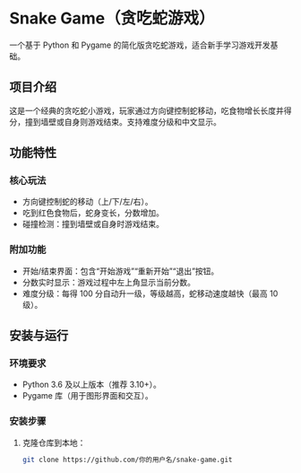 # Snake Game（贪吃蛇游戏）  <!-- 一级标题：项目名称 -->

一个基于 Python 和 Pygame 的简化版贪吃蛇游戏，适合新手学习游戏开发基础。


## 项目介绍  <!-- 二级标题：核心说明 -->

这是一个经典的贪吃蛇小游戏，玩家通过方向键控制蛇移动，吃食物增长长度并得分，撞到墙壁或自身则游戏结束。支持难度分级和中文显示。


## 功能特性  <!-- 二级标题：主要功能 -->

### 核心玩法  <!-- 三级标题：功能细分 -->
- 方向键控制蛇的移动（上/下/左/右）。
- 吃到红色食物后，蛇身变长，分数增加。
- 碰撞检测：撞到墙壁或自身时游戏结束。

### 附加功能  <!-- 三级标题：其他功能 -->
- 开始/结束界面：包含“开始游戏”“重新开始”“退出”按钮。
- 分数实时显示：游戏过程中左上角显示当前分数。
- 难度分级：每得 100 分自动升一级，等级越高，蛇移动速度越快（最高 10 级）。


## 安装与运行  <!-- 二级标题：操作指南 -->

### 环境要求  <!-- 三级标题：前置条件 -->
- Python 3.6 及以上版本（推荐 3.10+）。
- Pygame 库（用于图形界面和交互）。

### 安装步骤  <!-- 三级标题：具体操作 -->
1. 克隆仓库到本地：
   ```bash
   git clone https://github.com/你的用户名/snake-game.git
